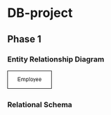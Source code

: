 # DB-project
## Phase 1
### Entity Relationship Diagram
![entity relationship diagram](https://github.com/AhmedElkhashn/DB-project/blob/main/Phase%201/ERD.drawio.png)
### Relational Schema
![relational schema](https://github.com/AhmedElkhashn/DB-project/blob/main/Phase%201/Relational%20Schema.drawio.png)
